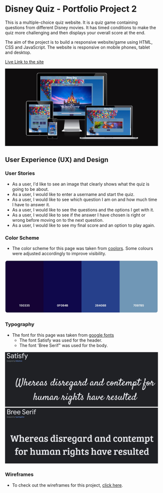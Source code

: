 # Disney Quiz - Portfolio Project 2
This is a multiple-choice quiz website. It is a quiz game containing questions from different Disney movies. It has timed conditions to make the quiz more challenging and then displays your overall score at the end.

The aim of the project is to build a responsive website/game using HTML, CSS and JavaScript.
The website is responsive on mobile phones, tablet and desktop. 

[Live Link to the site](https://fatimaqais.github.io/disney-quiz/)

![Mock up screenshot](documents/testing/mockup-screenshot.jpg)

## __User Experience (UX) and Design__
### __User Stories__

- As a user, I'd like to see an image that clearly shows what the quiz is going to be about.
- As a user, I would like to enter a username and start the quiz.
- As a user, I would like to see which question I am on and how much time I have to answer it.
- As a user, I would like to see the questions and the options I get with it.
- As a user, I would like to see if the answer I have chosen is right or wrong before moving on to the next question.
- As a user, I would like to see my final score and an option to play again.

### __Color Scheme__
- The color scheme for this page was taken from [coolors](https://coolors.co/palette/fffaf5-95a78d-3a4336-d88f81).
Some colours were adjusted accordingly to improve visibility.

![coolors color palette](documents/images/coolors-palette.jpg)

### __Typography__
- The font for this page was taken from [google fonts](https://fonts.google.com/)
    - The font Satisfy was used for the header.
    - The font 'Bree Serif" was used for the body.

![Satisfy](documents/images/satisfy-font.jpg)
![Bree Serif](documents/images/bree-serif-font.jpg)

### __Wireframes__
- To check out the wireframes for this project, [click here](/WIREFRAMES.md).